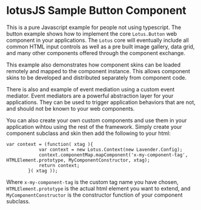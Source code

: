 lotusJS Sample Button Component
=============

This is a pure Javascript example for people not using typescript. The button example shows how to implement the core `Lotus.Button` web component in your applications. The `Lotus` core will eventually include all common HTML input controls as well as a pre built image gallery, data grid, and many other components offered through the component exchange.

This example also demonstrates how component skins can be loaded remotely and mapped to the component instance. This allows component skins to be developed and distributed separately from component code.

There is also and example of event mediation using a custom event mediator. Event mediators are a powerful abstraction layer for your applications. They can be used to trigger application behaviors that are not, and should not be known to your web components.

You can also create your own custom components and use them in your application wihtou using the rest of the framework. Simply create your component subclass and skin then add the following to your html:

````
var context = (function( xtag ){
            var context = new Lotus.Context(new Lavender.Config);
            context.componentMap.mapComponent('x-my-component-tag', HTMLElement.prototype, MyComponentConstructor, xtag);
            return context;
        }( xtag ));
````
Where `x-my-component-tag` is the custom tag name you have chosen, `HTMLElement.prototype` is the actual html element you want to extend, and `MyComponentConstructor` is the constructor function of your component subclass.